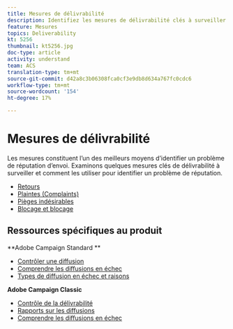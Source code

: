 ```yaml
---
title: Mesures de délivrabilité
description: Identifiez les mesures de délivrabilité clés à surveiller et comment les utiliser pour identifier un problème de réputation.
feature: Mesures
topics: Deliverability
kt: 5256
thumbnail: kt5256.jpg
doc-type: article
activity: understand
team: ACS
translation-type: tm+mt
source-git-commit: d42a8c3b06308fca0cf3e9db8d634a767fc0cdc6
workflow-type: tm+mt
source-wordcount: '154'
ht-degree: 17%

---
```



# Mesures de délivrabilité

Les mesures constituent l’un des meilleurs moyens d’identifier un problème de réputation d’envoi. Examinons quelques mesures clés de délivrabilité à surveiller et comment les utiliser pour identifier un problème de réputation.

* [Retours](/help/metrics/bounces.md)
* [Plaintes (Complaints)](/help/metrics/complaints.md)
* [Pièges indésirables](/help/metrics/spam-traps.md)
* [Blocage et blocage](/help/metrics/bulking-and-blocking.md)

## Ressources spécifiques au produit

**Adobe Campaign Standard **

* [Contrôler une diffusion](https://experienceleague.adobe.com/docs/campaign-standard/using/testing-and-sending/monitoring-messages/monitoring-a-delivery.html?lang=en#testing-and-sending)
* [Comprendre les diffusions en échec](https://experienceleague.adobe.com/docs/campaign-standard/using/testing-and-sending/monitoring-messages/understanding-delivery-failures.html?lang=en#about-delivery-failures)
* [Types de diffusion en échec et raisons](https://experienceleague.adobe.com/docs/campaign-standard/using/testing-and-sending/monitoring-messages/understanding-delivery-failures.html?lang=en#delivery-failure-types-and-reasons)

**Adobe Campaign Classic**

* [Contrôle de la délivrabilité](https://experienceleague.adobe.com/docs/campaign-standard/using/testing-and-sending/managing-deliverability/monitor-deliverability.html)
* [Rapports sur les diffusions](https://experienceleague.adobe.com/docs/campaign-classic/using/reporting/reports-on-deliveries/delivery-reports.html)
* [Comprendre les diffusions en échec](https://experienceleague.adobe.com/docs/campaign-classic/using/sending-messages/monitoring-deliveries/understanding-delivery-failures.html?lang=en#sending-messages)
